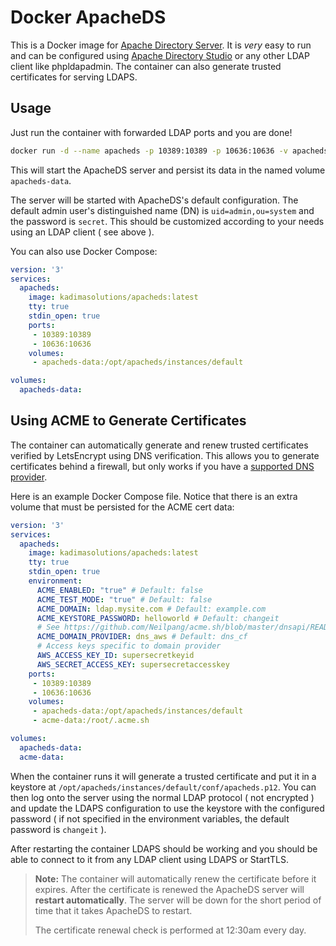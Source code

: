 # Docker ApacheDS

This is a Docker image for [Apache Directory Server](http://directory.apache.org/apacheds/). It is *very* easy to run and can be configured using [Apache Directory Studio](http://directory.apache.org/studio/) or any other LDAP client like phpldapadmin. The container can also generate trusted certificates for serving LDAPS.

## Usage

Just run the container with forwarded LDAP ports and you are done!

```sh
docker run -d --name apacheds -p 10389:10389 -p 10636:10636 -v apacheds-data:/opt/apacheds/instances/default kadimasolutions/apacheds
```

This will start the ApacheDS server and persist its data in the named volume `apacheds-data`.

The server will be started with ApacheDS's default configuration. The default admin user's distinguished name (DN) is `uid=admin,ou=system` and the password is `secret`. This should be customized according to your needs using an LDAP client ( see above ).

You can also use Docker Compose:

```yaml
version: '3'
services:
  apacheds:
    image: kadimasolutions/apacheds:latest
    tty: true
    stdin_open: true
    ports:
     - 10389:10389
     - 10636:10636
    volumes:
     - apacheds-data:/opt/apacheds/instances/default

volumes:
  apacheds-data:
```

## Using ACME to Generate Certificates

The container can automatically generate and renew trusted certificates verified by LetsEncrypt using DNS verification. This allows you to generate certificates behind a firewall, but only works if you have a [supported DNS provider](https://github.com/Neilpang/acme.sh/blob/master/dnsapi/README.md).

Here is an example Docker Compose file. Notice that there is an extra volume that must be persisted for the ACME cert data:

```yaml
version: '3'
services:
  apacheds:
    image: kadimasolutions/apacheds:latest
    tty: true
    stdin_open: true
    environment:
      ACME_ENABLED: "true" # Default: false
      ACME_TEST_MODE: "true" # Default: false
      ACME_DOMAIN: ldap.mysite.com # Default: example.com
      ACME_KEYSTORE_PASSWORD: helloworld # Default: changeit
      # See https://github.com/Neilpang/acme.sh/blob/master/dnsapi/README.md
      ACME_DOMAIN_PROVIDER: dns_aws # Default: dns_cf
      # Access keys specific to domain provider
      AWS_ACCESS_KEY_ID: supersecretkeyid
      AWS_SECRET_ACCESS_KEY: supersecretaccesskey
    ports:
     - 10389:10389
     - 10636:10636
    volumes:
     - apacheds-data:/opt/apacheds/instances/default
     - acme-data:/root/.acme.sh

volumes:
  apacheds-data:
  acme-data:
```

When the container runs it will generate a trusted certificate and put it in a keystore at  `/opt/apacheds/instances/default/conf/apacheds.p12`. You can then log onto the server using the normal LDAP protocol ( not encrypted ) and update the LDAPS configuration to use the keystore with the configured password ( if not specified in the environment variables, the default password is `changeit` ).

After restarting the container LDAPS should be working and you should be able to connect to it from any LDAP client using LDAPS or StartTLS.

> **Note:** The container will automatically renew the certificate before it expires. After the certificate is renewed the ApacheDS server will **restart automatically**. The server will be down for the short period of time that it takes ApacheDS to restart.
>
>The certificate renewal check is performed at 12:30am every day.
